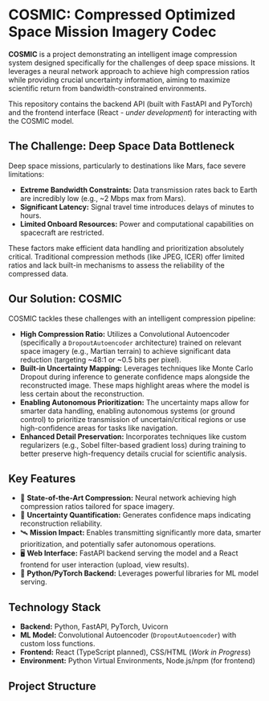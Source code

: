 # COSMIC: Compressed Optimized Space Mission Imagery Codec


**COSMIC** is a project demonstrating an intelligent image compression system designed specifically for the challenges of deep space missions. It leverages a neural network approach to achieve high compression ratios while providing crucial uncertainty information, aiming to maximize scientific return from bandwidth-constrained environments.

This repository contains the backend API (built with FastAPI and PyTorch) and the frontend interface (React - *under development*) for interacting with the COSMIC model.

## The Challenge: Deep Space Data Bottleneck

Deep space missions, particularly to destinations like Mars, face severe limitations:
*   **Extreme Bandwidth Constraints:** Data transmission rates back to Earth are incredibly low (e.g., ~2 Mbps max from Mars).
*   **Significant Latency:** Signal travel time introduces delays of minutes to hours.
*   **Limited Onboard Resources:** Power and computational capabilities on spacecraft are restricted.

These factors make efficient data handling and prioritization absolutely critical. Traditional compression methods (like JPEG, ICER) offer limited ratios and lack built-in mechanisms to assess the reliability of the compressed data.

## Our Solution: COSMIC

COSMIC tackles these challenges with an intelligent compression pipeline:

*   **High Compression Ratio:** Utilizes a Convolutional Autoencoder (specifically a `DropoutAutoencoder` architecture) trained on relevant space imagery (e.g., Martian terrain) to achieve significant data reduction (targeting ~48:1 or ~0.5 bits per pixel).
*   **Built-in Uncertainty Mapping:** Leverages techniques like Monte Carlo Dropout during inference to generate confidence maps alongside the reconstructed image. These maps highlight areas where the model is less certain about the reconstruction.
*   **Enabling Autonomous Prioritization:** The uncertainty maps allow for smarter data handling, enabling autonomous systems (or ground control) to prioritize transmission of uncertain/critical regions or use high-confidence areas for tasks like navigation.
*   **Enhanced Detail Preservation:** Incorporates techniques like custom regularizers (e.g., Sobel filter-based gradient loss) during training to better preserve high-frequency details crucial for scientific analysis.

## Key Features

*   🚀 **State-of-the-Art Compression:** Neural network achieving high compression ratios tailored for space imagery.
*   🤔 **Uncertainty Quantification:** Generates confidence maps indicating reconstruction reliability.
*   🛰️ **Mission Impact:** Enables transmitting significantly more data, smarter prioritization, and potentially safer autonomous operations.
*   🖥️ **Web Interface:** FastAPI backend serving the model and a React frontend for user interaction (upload, view results).
*   🐍 **Python/PyTorch Backend:** Leverages powerful libraries for ML model serving.

## Technology Stack

*   **Backend:** Python, FastAPI, PyTorch, Uvicorn
*   **ML Model:** Convolutional Autoencoder (`DropoutAutoencoder`) with custom loss functions.
*   **Frontend:** React (TypeScript planned), CSS/HTML (*Work in Progress*)
*   **Environment:** Python Virtual Environments, Node.js/npm (for frontend)

## Project Structure
